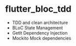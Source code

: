 # flutter_bloc_tdd
- TDD and clean architecture
- BLoC State Management
- GetIt Dependency Injection
- Mockito Mock dependencies
